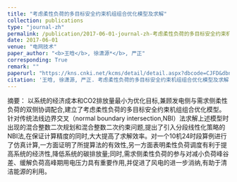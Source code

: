 ```yaml
---
title: "考虑柔性负荷的多目标安全约束机组组合优化模型及求解"
collection: publications
type: "journal-zh"
permalink: /publication/2017-06-01-journal-zh-考虑柔性负荷的多目标安全约束机组组合优化模型及求解
date: 2017-06-01
venue: "电网技术"
paper_author: "<b>王晗</b>, 徐潇源*</b>, 严正"
corresponding: True
remark: ""
paperurl: "https://kns.cnki.net/kcms/detail/detail.aspx?dbcode=CJFD&dbname=CJFDLAST2017&filename=DWJS201706027&uniplatform=NZKPT&v=_rnILaSK9Q16NUUgIXFIcPs9v0E3m0q3uzXbRT-sKPx7uMitlqH5c6IeDgmmRheE"
citation: '王晗, 徐潇源, 严正. 考虑柔性负荷的多目标安全约束机组组合优化模型及求解[J]. 电网技术, 2017, 41(06): 1904-1911.'
---
```


摘要：
以系统的经济成本和CO2排放量最小为优化目标,兼顾发电侧与需求侧柔性负荷的双侧协调配合,建立了考虑柔性负荷的多目标安全约束机组组合优化模型。针对传统法线边界交叉（normal boundary intersection,NBI）法求解上述模型时出现的混合整数二次规划和混合整数二次约束问题,提出了引入分段线性化策略的NBI法,在保证计算精度的同时,大大提高了求解效率。对一个10机24时段算例进行了仿真计算,一方面证明了所提算法的有效性,另一方面表明柔性负荷调度有利于提高系统的经济性,降低系统的碳排放量;同时,需求侧柔性负荷的参与对减小负荷峰谷差、缓解负荷高峰期用电压力具有重要作用,并促进了风电的进一步消纳,有助于清洁能源的利用。 
